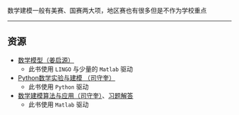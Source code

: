 数学建模一般有美赛、国赛两大项，地区赛也有很多但是不作为学校重点

---

## 资源
- [数学模型（姜启源）](https://api.hanximeng.com/lanzou/?url=https://cqu-openlib.lanzout.com/iPdc41ximgij&type=down)
    - 此书使用 `LINGO` 与少量的 `Matlab` 驱动
- [Python数学实验与建模 （司守奎）](https://api.hanximeng.com/lanzou/?url=https://cqu-openlib.lanzout.com/if3pv1xiqa7g&type=down)
    - 此书使用 `Python` 驱动
- [数学建模算法与应用（司守奎）](https://api.hanximeng.com/lanzou/?url=https://cqu-openlib.lanzout.com/iJipA1xjcnod&type=down)、[习题解答](https://api.hanximeng.com/lanzou/?url=https://cqu-openlib.lanzout.com/iyJEQ1xjcqxa&type=down)
    - 此书使用 `Matlab` 驱动